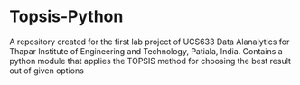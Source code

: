 # Topsis-Python
A repository created for the first lab project of UCS633 Data Alanalytics for Thapar Institute of Engineering and Technology, Patiala, India. Contains a python module that applies the TOPSIS method for choosing the best result out of given options   
